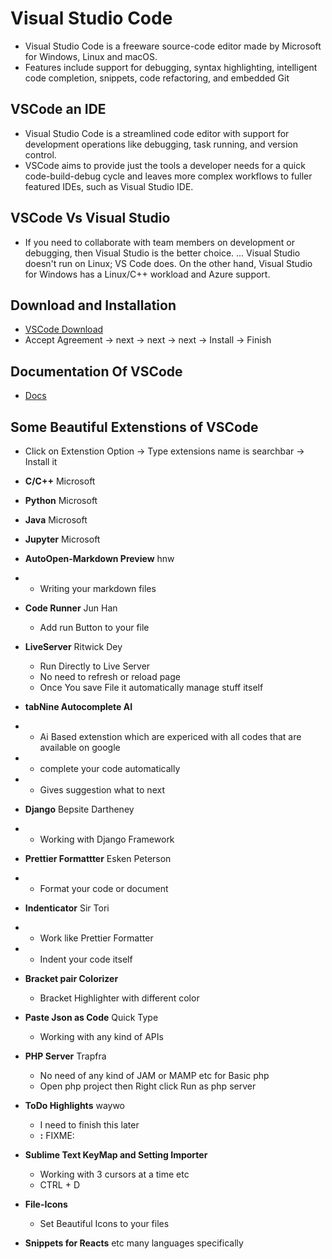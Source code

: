 # Visual Studio Code
 * Visual Studio Code is a freeware source-code editor made by Microsoft for Windows, Linux and macOS.
 * Features include support for debugging, syntax highlighting, intelligent code completion, snippets, code refactoring, and embedded Git
 
## VSCode an IDE
 - Visual Studio Code is a streamlined code editor with support for development operations like debugging, task running, and version control. 
 - VSCode aims to provide just the tools a developer needs for a quick code-build-debug cycle and leaves more complex workflows to fuller featured IDEs, such as Visual Studio IDE.
 
## VSCode Vs Visual Studio
 - If you need to collaborate with team members on development or debugging, then Visual Studio is the better choice. ... Visual Studio doesn't run on Linux; VS Code does. On the other hand, Visual Studio for Windows has a Linux/C++ workload and Azure support.
 
## Download and Installation
 - [VSCode Download](https://code.visualstudio.com/download)
 - Accept Agreement -> next -> next -> next -> Install -> Finish
 
## Documentation Of VSCode
 - [Docs](https://code.visualstudio.com/docs)

## Some Beautiful Extenstions of VSCode
 - Click on Extenstion Option -> Type extensions name is searchbar -> Install it
 *  **C/C++** Microsoft
 *  **Python** Microsoft
 *  **Java** Microsoft
 *  **Jupyter** Microsoft
 *  **AutoOpen-Markdown Preview** hnw
 *  - Writing your markdown files
 *  **Code Runner** Jun Han
    - Add run Button to your file
 *  **LiveServer** Ritwick Dey
    - Run Directly to Live Server
    - No need to refresh or reload page
    - Once You save File it automatically manage stuff itself
 *  **tabNine Autocomplete AI**
 *  - Ai Based extenstion which are expericed with all codes that are available on google
 *  - complete your code automatically
 *  - Gives suggestion what to next 
 *  **Django** Bepsite Dartheney
 *  - Working with Django Framework
 *  **Prettier Formattter** Esken Peterson
 *  - Format your code or document
 *  **Indenticator** Sir Tori
 *  - Work like Prettier Formatter
 *  - Indent your code itself
 *  **Bracket pair Colorizer**
    - Bracket Highlighter with different color
 *  **Paste Json as Code** Quick Type
    - Working with any kind of APIs
 * **PHP Server** Trapfra
    - No need of any kind of JAM or MAMP etc for Basic php
    - Open php project then Right click Run as php server
 *  **ToDo Highlights** waywo
    - I need to finish this later
    - **:** FIXME:
 *  **Sublime Text KeyMap and Setting Importer**
    - Working with 3 cursors at a time etc
    - CTRL + D
 
 *  **File-Icons**
    - Set Beautiful Icons to your files
 *  **Snippets for Reacts** etc many languages specifically
